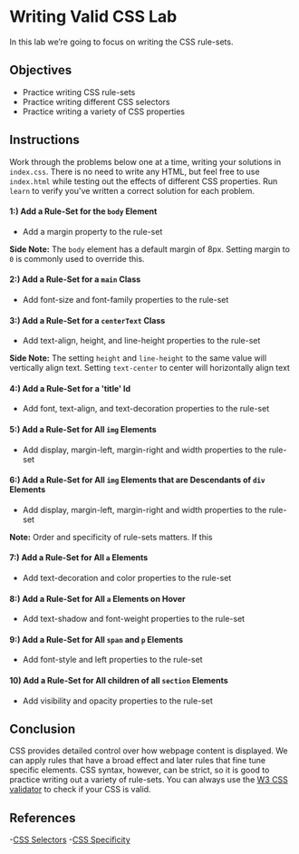 # Writing Valid CSS Lab

In this lab we’re going to focus on writing the CSS rule-sets.

## Objectives

- Practice writing CSS rule-sets
- Practice writing different CSS selectors
- Practice writing a variety of CSS properties

## Instructions

Work through the problems below one at a time, writing your solutions in
`index.css`. There is no need to write any HTML, but feel free to use
`index.html` while testing out the effects of different CSS properties. Run
`learn` to verify you've written a correct solution for each problem.

#### 1:) Add a Rule-Set for the `body` Element

- Add a margin property to the rule-set

**Side Note:** The `body` element has a default margin of 8px. Setting margin to
`0` is commonly used to override this.

#### 2:) Add a Rule-Set for a `main` Class

- Add font-size and font-family properties to the rule-set

#### 3:) Add a Rule-Set for a `centerText` Class

- Add text-align, height, and line-height properties to the rule-set

**Side Note:** The setting `height` and `line-height` to the same value will
vertically align text. Setting `text-center` to center will horizontally align
text

#### 4:) Add a Rule-Set for a 'title' Id

- Add font, text-align, and text-decoration properties to the rule-set

#### 5:) Add a Rule-Set for All `img` Elements

- Add display, margin-left, margin-right and width properties to the rule-set

#### 6:) Add a Rule-Set for All `img` Elements that are Descendants of `div` Elements

- Add display, margin-left, margin-right and width properties to the rule-set

**Note:** Order and specificity of rule-sets matters. If this

#### 7:) Add a Rule-Set for All `a` Elements

- Add text-decoration and color properties to the rule-set

#### 8:) Add a Rule-Set for All `a` Elements on Hover

- Add text-shadow and font-weight properties to the rule-set

#### 9:) Add a Rule-Set for All `span` and `p` Elements

- Add font-style and left properties to the rule-set

#### 10) Add a Rule-Set for All children of all `section` Elements

- Add visibility and opacity properties to the rule-set

## Conclusion

CSS provides detailed control over how webpage content is displayed. We can
apply rules that have a broad effect and later rules that fine tune specific
elements. CSS syntax, however, can be strict, so it is good to practice writing
out a variety of rule-sets. You can always use the [W3 CSS validator][validator]
to check if your CSS is valid.

## References

-[CSS Selectors][selectors] -[CSS Specificity][specificity]

[selectors]: https://developer.mozilla.org/en-US/docs/Web/CSS/CSS_Selectors
[specificity]: https://www.smashingmagazine.com/2007/07/css-specificity-things-you-should-know/
[validator]: https://jigsaw.w3.org/css-validator/
